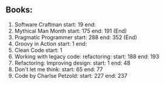 ## Books:
1. Software Craftman start: 19 end: 
1. Mythical Man Month start: 175 end: 191 (End)
1. Pragmatic Programmer start: 288 end: 352 (End)
1. Groovy in Action start: 1 end:
1. Clean Code start: 1
1. Working with legacy code: refactoring: start: 188 end: 193
1. Refactoring: Improving design: start: 1 end: 48
1. Don't let me think: start: 65 end: 77
1. Code by Charlse Petzold: start: 227 end: 237
